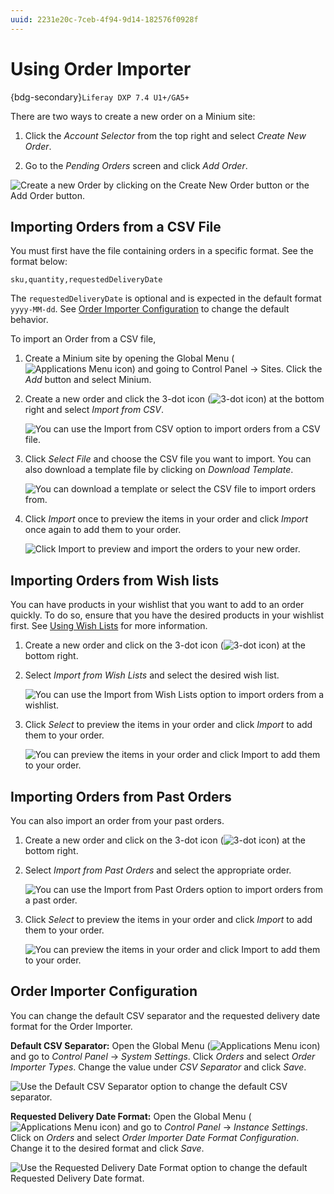 ```yaml
---
uuid: 2231e20c-7ceb-4f94-9d14-182576f0928f
---
```

# Using Order Importer

{bdg-secondary}`Liferay DXP 7.4 U1+/GA5+`

There are two ways to create a new order on a Minium site:

1. Click the _Account Selector_ from the top right and select *Create New Order*.

1. Go to the *Pending Orders* screen and click *Add Order*.

![Create a new Order by clicking on the Create New Order button or the Add Order button.](./using-order-importer/images/01.png)

## Importing Orders from a CSV File

You must first have the file containing orders in a specific format. See the format below:

`sku,quantity,requestedDeliveryDate`

The `requestedDeliveryDate` is optional and is expected in the default format `yyyy-MM-dd`. See [Order Importer Configuration](#order-importer-configuration) to change the default behavior.

To import an Order from a CSV file,

1. Create a Minium site by opening the Global Menu (![Applications Menu icon](../../images/icon-applications-menu.png)) and going to Control Panel &rarr; Sites. Click the _Add_ button and select Minium.

1. Create a new order and click the 3-dot icon (![3-dot icon](../../images/icon-actions.png)) at the bottom right and select *Import from CSV*.

   ![You can use the Import from CSV option to import orders from a CSV file.](./using-order-importer/images/02.png)

1. Click *Select File* and choose the CSV file you want to import. You can also download a template file by clicking on *Download Template*.

   ![You can download a template or select the CSV file to import orders from.](./using-order-importer/images/03.png)

1. Click *Import* once to preview the items in your order and click *Import* once again to add them to your order.

   ![Click Import to preview and import the orders to your new order.](./using-order-importer/images/04.gif)

## Importing Orders from Wish lists

You can have products in your wishlist that you want to add to an order quickly. To do so, ensure that you have the desired products in your wishlist first. See [Using Wish Lists](../../creating-store-content/using-wish-lists.md) for more information.

1. Create a new order and click on the 3-dot icon (![3-dot icon](../../images/icon-actions.png)) at the bottom right.

1. Select *Import from Wish Lists* and select the desired wish list.

   ![You can use the Import from Wish Lists option to import orders from a wishlist.](./using-order-importer/images/05.png)

1. Click *Select* to preview the items in your order and click *Import* to add them to your order.

   ![You can preview the items in your order and click Import to add them to your order.](./using-order-importer/images/07.gif)

## Importing Orders from Past Orders

You can also import an order from your past orders.

1. Create a new order and click on the 3-dot icon (![3-dot icon](../../images/icon-actions.png)) at the bottom right.

1. Select *Import from Past Orders* and select the appropriate order.

   ![You can use the Import from Past Orders option to import orders from a past order.](./using-order-importer/images/06.png)

1. Click *Select* to preview the items in your order and click *Import* to add them to your order.

   ![You can preview the items in your order and click Import to add them to your order.](./using-order-importer/images/08.gif)

## Order Importer Configuration

You can change the default CSV separator and the requested delivery date format for the Order Importer.

**Default CSV Separator:** Open the Global Menu (![Applications Menu icon](../../images/icon-applications-menu.png)) and go to *Control Panel* &rarr; *System Settings*. Click *Orders* and select *Order Importer Types*. Change the value under *CSV Separator* and click *Save*.

![Use the Default CSV Separator option to change the default CSV separator.](./using-order-importer/images/09.png)

**Requested Delivery Date Format:** Open the Global Menu (![Applications Menu icon](../../images/icon-applications-menu.png)) and go to *Control Panel* &rarr; *Instance Settings*. Click on *Orders* and select *Order Importer Date Format Configuration*. Change it to the desired format and click *Save*.

![Use the Requested Delivery Date Format option to change the default Requested Delivery Date format.](./using-order-importer/images/10.png)
